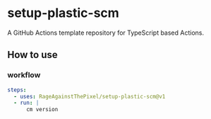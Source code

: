 # setup-plastic-scm

A GitHub Actions template repository for TypeScript based Actions.

## How to use

### workflow

```yaml
steps:
  - uses: RageAgainstThePixel/setup-plastic-scm@v1
  - run: |
      cm version
```
